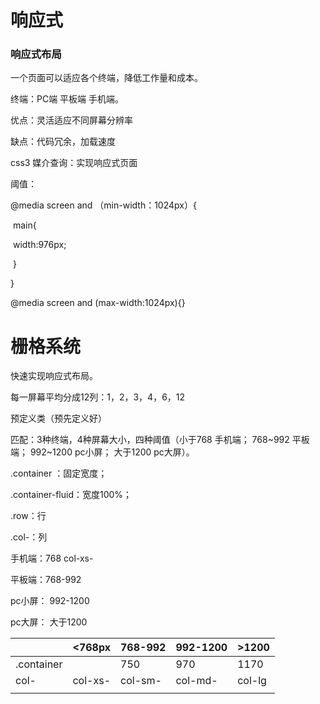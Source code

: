 # 响应式

### 响应式布局

一个页面可以适应各个终端，降低工作量和成本。

终端：PC端 平板端 手机端。

优点：灵活适应不同屏幕分辨率

缺点：代码冗余，加载速度

css3 媒介查询：实现响应式页面

阈值：

@media  screen and （min-width：1024px）{

​	main{

​		width:976px;

​	}

}

@media screen and  (max-width:1024px){} 



# 栅格系统

快速实现响应式布局。

每一屏幕平均分成12列：1，2，3，4，6，12

预定义类（预先定义好）

匹配：3种终端，4种屏幕大小，四种阈值（小于768 手机端； 768~992 平板端； 992~1200 pc小屏； 大于1200 pc大屏）。

.container ：固定宽度；

.container-fluid：宽度100%；

.row：行

.col-：列

手机端：768 col-xs-

平板端：768-992

pc小屏： 992-1200

pc大屏： 大于1200

|            | <768px  | 768-992 | 992-1200 | >1200  |
| ---------- | ------- | ------- | -------- | ------ |
| .container |         | 750     | 970      | 1170   |
| col-       | col-xs- | col-sm- | col-md-  | col-lg |
|            |         |         |          |        |
